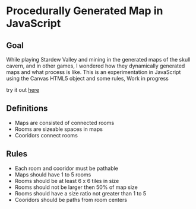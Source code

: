 # Procedurally Generated Map in JavaScript

## Goal
While playing Stardew Valley and mining in the generated maps of the skull cavern, and in other games, I wondered how they dynamically generated maps and what process is like. 
This is an experimentation in JavaScript using the Canvas HTML5 object and some rules, Work in progress

try it out <a href="http://firoved.com/github/pgm/" target="_blank">here</a>

## Definitions
* Maps are consisted of connected rooms
* Rooms are sizeable spaces in maps
* Cooridors connect rooms

## Rules
* Each room and cooridor must be pathable
* Maps should have 1 to 5 rooms
* Rooms should be at least 6 x 6 tiles in size
* Rooms should not be larger then 50% of map size
* Rooms should have a size ratio not greater than 1 to 5
* Cooridors should be paths from room centers
